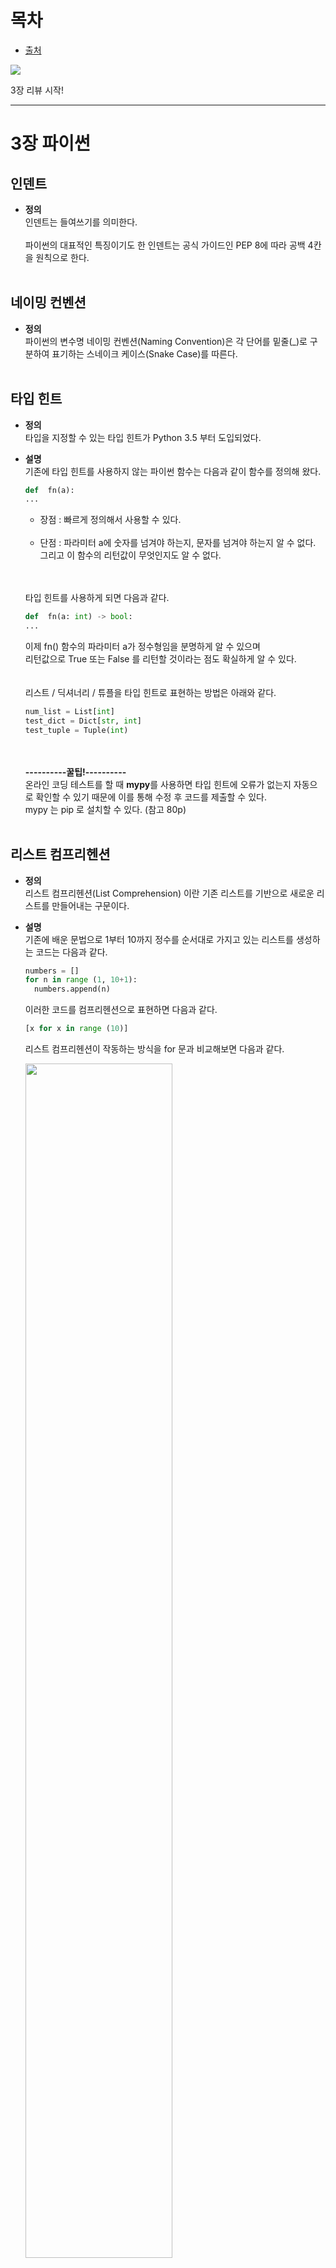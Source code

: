 # 목차
* [출처](#출처)


<img src="https://user-images.githubusercontent.com/55045377/114988963-e73fbe80-9ed1-11eb-8410-1b83e64182ac.jpg">

3장 리뷰 시작!

---

# 3장 파이썬
## 인덴트
* **정의**<br>
인덴트는 들여쓰기를 의미한다.<br><br>
파이썬의 대표적인 특징이기도 한 인덴트는 공식 가이드인 PEP 8에 따라 공백 4칸을 원칙으로 한다.
<br><br>

## 네이밍 컨벤션
* **정의**<br>
파이썬의 변수명 네이밍 컨벤션(Naming Convention)은 각 단어를 밑줄(_)로 구분하여 표기하는 스네이크 케이스(Snake Case)를 따른다.
<br><br>

## 타입 힌트
* **정의**<br>
타입을 지정할 수 있는 타입 힌트가 Python 3.5 부터 도입되었다.

* **설명**<br>
기존에 타입 힌트를 사용하지 않는 파이썬 함수는 다음과 같이 함수를 정의해 왔다.<br>
  ```python
  def  fn(a):
  ...
  ```
  + 장점 : 빠르게 정의해서 사용할 수 있다.<br><br>
  + 단점 : 파라미터 a에 숫자를 넘겨야 하는지, 문자를 넘겨야 하는지 알 수 없다. <br>
  그리고 이 함수의 리턴값이 무엇인지도 알 수 없다.
  
  <br><br>
  타입 힌트를 사용하게 되면 다음과 같다.
  ```python
  def  fn(a: int) -> bool:
  ...
  ```
  이제 fn() 함수의 파라미터 a가 정수형임을 분명하게 알 수 있으며<br>
  리턴값으로 True 또는 False 를 리턴할 것이라는 점도 확실하게 알 수 있다.
  <br><br><br>
  리스트 / 딕셔너리 / 튜플을 타입 힌트로 표현하는 방법은 아래와 같다.
  ```python
  num_list = List[int]
  test_dict = Dict[str, int]
  test_tuple = Tuple(int)
  ```
  <br><br>
  **----------꿀팁!----------**<br>
  온라인 코딩 테스트를 할 때 **mypy**를 사용하면 타입 힌트에 오류가 없는지 자동으로 확인할 수 있기 때문에 이를 통해 수정 후 코드를 제출할 수 있다.<br>
  mypy 는 pip 로 설치할 수 있다. (참고 80p)
<br><br>

## 리스트 컴프리헨션
* **정의**<br>
리스트 컴프리헨션(List Comprehension) 이란 기존 리스트를 기반으로 새로운 리스트를 만들어내는 구문이다.

* **설명**<br>
기존에 배운 문법으로 1부터 10까지 정수를 순서대로 가지고 있는 리스트를 생성하는 코드는 다음과 같다.
  ```python
  numbers = []
  for n in range (1, 10+1):
    numbers.append(n)
  ```
  이러한 코드를 컴프리헨션으로 표현하면 다음과 같다.
  ```python
  [x for x in range (10)]
  ```
  리스트 컴프리헨션이 작동하는 방식을 for 문과 비교해보면 다음과 같다.
  
  <img src="https://user-images.githubusercontent.com/55045377/114992039-42bf7b80-9ed5-11eb-917f-6cc45166d628.png" width=70% height=70%>
  
  리스트를 생성하는 방식은 대괄호([ ])를 통해 생성하는 방법은 동일하다.<br>
  차이점은 컴프리헨션은 리스트 내부에 코드를 작성한다는 점이다. <br>
  만약 딕셔너리 컴프리헨션 또는 셋 컴프리헨션 문법을 사용할때는 대괄호를 사용한다.

  <img src="https://user-images.githubusercontent.com/55045377/114992039-42bf7b80-9ed5-11eb-917f-6cc45166d628.png" width=70% height=70%>
  
  반복문은 별도로 작성하지않고 리스트 컴프리헨션은 리스트 내부에 작성하여 반복한다.
  
  <img src="https://user-images.githubusercontent.com/55045377/114992039-42bf7b80-9ed5-11eb-917f-6cc45166d628.png" width=70% height=70%>
  
  리스트 컴프리헨션은 for문에서 반복되는 변수를 콜론(:)다음에 줄을 바꿔 들여쓰기하는것이 아니라, for문앞에 작성한다. <br>
  컴프리헨션에서 사용한 x는 for문 내부에서append 메소드에 인자로 넣은 변수 n과 같다. 
  <br><br>
  
  만약 2의 배수를 10개 가지고 있는 리스트를 컴프리헨션을 사용해서 만들면 다음과 같다.
  ```python
  >>> [ 2 * x for x in range(1, 10+1) ]
  >>> [2, 4, 6, 8, 10, 12, 14, 16, 18, 20]
  ```
  물론 리스트 컴프리헨션이라고 반드시 리스트만 가능한 것은 아니다.<br>
  버전 2.7 이후에는 다음과 같이 리스트 외에도 딕셔너리 등이 가능하도록 추가됐다.
  ```python
  a = {}
  for key, value in original.items():
    a[key] = value
  ```
  이와 같은 정의 코드는 다음과 같이 처리할 수 있다.
  ```python
  a = { key: value for key, value in original.items()}
  ```
<br><br>

## 제너레이터
* **정의**<br>
제너레이터는 루프의 반복(iteration) 동작을 제어할 수 있는 루틴 형태를 말한다.<br>
(iterator를 생성해주는 함수, 함수안에 yield 키워드를 사용함)

* **설명**<br>
yield 구문을 사용하면 제너레이터를 리턴할 수 있다.

기존의 함수는 return 구문을 맞닥뜨리면 값을 리턴하고 모든 함수의 동작을 종료한다.

그러나 yield는 제너레이터가 여기까지 실행 중이던 값을 내보낸다는 의미로, 중간값을 리턴한 다음 함수는 종료되지 않고 계속해서 맨 끝에 도달할 때까지 실행된다.
<br><br>

## range
* **설명**<br>
만약 생성할 숫자가 100만 개쯤 된다면 어떻게 될까? <br>
메모리에서 적지 않은 공간을 차지할 것이고 생성 시간도 오래 걸릴 것이다.<br>
그러나 제너레이터를 리턴하듯 range 클래스만 리턴하면 그렇지 않다. <br>
생성 조건만 정해두고 나중에 필요할 때 생성해서 꺼내 쓸 수 있다.<br><br>
다음은 숫자 100만 개를 생성하는 2가지 방법이다.
  ```python
  >>> a = [n for n in range(1000000)]
  >>> b = range(1000000)
  ```
  실제로 다음과 같이 len()으로 길이 비교를 해보면 둘 다 동일한 100만 개가 출력되며, 비교 연산자에서도 True를 리턴한다.
  ```python
  >>> len(a)
  1000000
  >>> len(b)
  1000000
  >>> len(a) == len(b)
  True
  ```
  그러나 a에는 이미 생성된 값이 담겨 있고, b는 생성해야 한다는 조건만 존재한다.

  이제 둘 사이의 메모리 점유율을 비교해보면 range 클래스를 리턴하는 방식의 장점이 쉽게 와닿을 것이다. (현재 b의 타입은 'range')
  ```python
  >>> sys.getsizeof(a)
  8697464
  >>> sys.getsizeof(b)
  48
  ```
  똑같이 숫자 100만 개를 갖고 있으나 range 클래스를 이용하는 b 변수의 메모리 점유율이 훨씬 적다.<br>
  100만 개가 아니라 1억 개라도 b 변수의 메모리 점유율은 동일하다. 생성 조건만 보관하고 있기 때문이다.
  <br><br>
  
  **------------중요-------------**<br>
  미리 생성하지 않은 값은 인덱스에 접근이 안 될 거라 생각할 수 있으나, 인덱스로 접근 시에는 바로 생성하도록 구현되어 있기 때문에 다음과 같이 리스트와 거의 동일한 느낌으로 불편 없이 사용할 수 있다.
  ```python
  >>> b[999]
  999
  ```

<br><br>

## enumerate
* **정의**<br>
enumerate()는 '열거하다'는 뜻의 함수로, 여러 가지 자료형(list, set, tuple 등)을 인덱스를 포함한 enumerate 객체로 리턴한다.

* **설명**<br>
사용 방법은 다음과 같다.
  ```python
  >>> a = [1,2,3,2,45,2,5}
  >>> a
  [1,2,3,2,45,2,5]
  >>> enumerate(a)
  <enumerate object at 0x1010f83f0>
  >>> list(enumerate(a))
  [(0,1),(1,2),(2,3),(3,2),(4,45),(5,2),(6,5)]
  ```
  이처럼 list()로 결과를 추출할 수 있는데, 인덱스를 자동으로 부여해주기 때문에 매우 편리하게 활용할 수 있다.

  그렇다면 **a = ['a1','b2','c3']** 가 있을 때 이 리스트의 인덱스와 값을 함께 출력하려면 어떻게 해야 할까?
  ```python
  for i,v in enumerate(a):
    print(i,v)
  ```
  인덱스와 값 모두 한 번에 깔끔하게 처리된다.
<br><br>

## // 나눗셈 연산자
(// 나눗셈 연산자는 알고 있는 내용이라 넘겼다)

### divmod()
몫과 나머지를 동시에 구하려면 divmod() 함수를 사용하면 된다.
```python
>>> divmod(5,3)
(1,2)
```

<br><br>

## print
* **설명**<br>
코딩 테스트 문제 풀이 과정에서 디버깅을 할 때 가장 자주 쓰는 명령은 바로 print()다.<br>
그렇다면 이를 좀 더 유용하게 활용할 수 있는 방법을 몇 가지 살펴보자.<br><br>
  **(1) 가장 쉽게 값을 출력하는 방법은 콤마(,)로 구분하는 것이다.**<br>
  이 경우 한 칸 공백이 디폴트로 설정되어 있으며, 그대로 출력하면 띄어쓰기로 값을 구분해준다.
  ```python
  >>> print('A1','B2')
  A1 B2
  ```
  <br>
  
  **(2) 다음과 같이 sep 파라미터로 구분자를 콤마(,)로 지정해줄 수도 있다.**<br>
  ```python
  >>> print('A1','B2', sep=',')
  A1,B2
  ```
  <br>
  
  print() 함수는 항상 줄바꿈을 하기 때문에 긴 루프의 값을 반복적으로 출력하면 디버깅 하기가 어려운데 이 경우<br>
  **(3) 다음과 같이 end 파라미터를 공백으로 처리하여 줄바꿈을 하지 않도록 제한할 수 있다.**<br>
  ```python
  print('aa', end=' ')
  print('bb')
  ---------------------
  aa bb
  ```
  <br>
  
  **(4) 리스트를 출력할 때는 join()으로 묶어서 처리한다.**<br>
  ```python
  >>> a = ['A', 'B']
  >>> print(' '.join(a))
  A B
  ```
  




## 출처
#### 1. 리스트 컴프리헨션
* https://wikidocs.net/22805


























